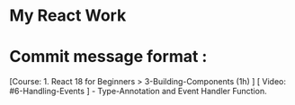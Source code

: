 # My React Work

# Commit message format : 

[Course: 1. React 18 for Beginners > 3-Building-Components (1h) ] [ Video: #6-Handling-Events ] - Type-Annotation and Event Handler Function.
